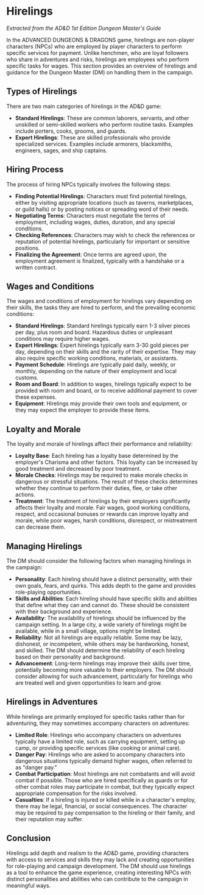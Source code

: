 # Hirelings

*Extracted from the AD&D 1st Edition Dungeon Master's Guide*

In the ADVANCED DUNGEONS & DRAGONS game, hirelings are non-player characters (NPCs) who are employed by player characters to perform specific services for payment. Unlike henchmen, who are loyal followers who share in adventures and risks, hirelings are employees who perform specific tasks for wages. This section provides an overview of hirelings and guidance for the Dungeon Master (DM) on handling them in the campaign.

## Types of Hirelings

There are two main categories of hirelings in the AD&D game:

- **Standard Hirelings**: These are common laborers, servants, and other unskilled or semi-skilled workers who perform routine tasks. Examples include porters, cooks, grooms, and guards.
- **Expert Hirelings**: These are skilled professionals who provide specialized services. Examples include armorers, blacksmiths, engineers, sages, and ship captains.

## Hiring Process

The process of hiring NPCs typically involves the following steps:

- **Finding Potential Hirelings**: Characters must find potential hirelings, either by visiting appropriate locations (such as taverns, marketplaces, or guild halls) or by posting notices or spreading word of their needs.
- **Negotiating Terms**: Characters must negotiate the terms of employment, including wages, duties, duration, and any special conditions.
- **Checking References**: Characters may wish to check the references or reputation of potential hirelings, particularly for important or sensitive positions.
- **Finalizing the Agreement**: Once terms are agreed upon, the employment agreement is finalized, typically with a handshake or a written contract.

## Wages and Conditions

The wages and conditions of employment for hirelings vary depending on their skills, the tasks they are hired to perform, and the prevailing economic conditions:

- **Standard Hirelings**: Standard hirelings typically earn 1-3 silver pieces per day, plus room and board. Hazardous duties or unpleasant conditions may require higher wages.
- **Expert Hirelings**: Expert hirelings typically earn 3-30 gold pieces per day, depending on their skills and the rarity of their expertise. They may also require specific working conditions, materials, or assistants.
- **Payment Schedule**: Hirelings are typically paid daily, weekly, or monthly, depending on the nature of their employment and local customs.
- **Room and Board**: In addition to wages, hirelings typically expect to be provided with room and board, or to receive additional payment to cover these expenses.
- **Equipment**: Hirelings may provide their own tools and equipment, or they may expect the employer to provide these items.

## Loyalty and Morale

The loyalty and morale of hirelings affect their performance and reliability:

- **Loyalty Base**: Each hireling has a loyalty base determined by the employer's Charisma and other factors. This loyalty can be increased by good treatment and decreased by poor treatment.
- **Morale Checks**: Hirelings may be required to make morale checks in dangerous or stressful situations. The result of these checks determines whether they continue to perform their duties, flee, or take other actions.
- **Treatment**: The treatment of hirelings by their employers significantly affects their loyalty and morale. Fair wages, good working conditions, respect, and occasional bonuses or rewards can improve loyalty and morale, while poor wages, harsh conditions, disrespect, or mistreatment can decrease them.

## Managing Hirelings

The DM should consider the following factors when managing hirelings in the campaign:

- **Personality**: Each hireling should have a distinct personality, with their own goals, fears, and quirks. This adds depth to the game and provides role-playing opportunities.
- **Skills and Abilities**: Each hireling should have specific skills and abilities that define what they can and cannot do. These should be consistent with their background and experience.
- **Availability**: The availability of hirelings should be influenced by the campaign setting. In a large city, a wide variety of hirelings might be available, while in a small village, options might be limited.
- **Reliability**: Not all hirelings are equally reliable. Some may be lazy, dishonest, or incompetent, while others may be hardworking, honest, and skilled. The DM should determine the reliability of each hireling based on their personality and background.
- **Advancement**: Long-term hirelings may improve their skills over time, potentially becoming more valuable to their employers. The DM should consider allowing for such advancement, particularly for hirelings who are treated well and given opportunities to learn and grow.

## Hirelings in Adventures

While hirelings are primarily employed for specific tasks rather than for adventuring, they may sometimes accompany characters on adventures:

- **Limited Role**: Hirelings who accompany characters on adventures typically have a limited role, such as carrying equipment, setting up camp, or providing specific services (like cooking or animal care).
- **Danger Pay**: Hirelings who are asked to accompany characters into dangerous situations typically demand higher wages, often referred to as "danger pay."
- **Combat Participation**: Most hirelings are not combatants and will avoid combat if possible. Those who are hired specifically as guards or for other combat roles may participate in combat, but they typically expect appropriate compensation for the risks involved.
- **Casualties**: If a hireling is injured or killed while in a character's employ, there may be legal, financial, or social consequences. The character may be required to pay compensation to the hireling or their family, and their reputation may suffer.

## Conclusion

Hirelings add depth and realism to the AD&D game, providing characters with access to services and skills they may lack and creating opportunities for role-playing and campaign development. The DM should use hirelings as a tool to enhance the game experience, creating interesting NPCs with distinct personalities and abilities who can contribute to the campaign in meaningful ways.
